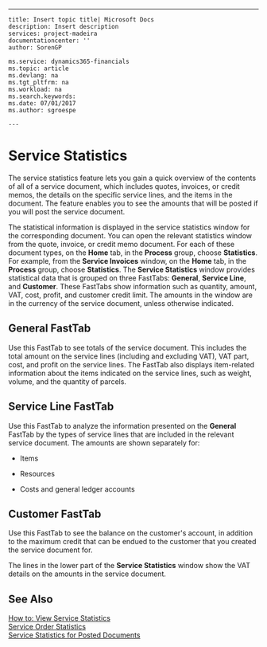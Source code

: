 ---
    title: Insert topic title| Microsoft Docs
    description: Insert description
    services: project-madeira
    documentationcenter: ''
    author: SorenGP

    ms.service: dynamics365-financials
    ms.topic: article
    ms.devlang: na
    ms.tgt_pltfrm: na
    ms.workload: na
    ms.search.keywords:
    ms.date: 07/01/2017
    ms.author: sgroespe

    ---
# Service Statistics
The service statistics feature lets you gain a quick overview of the contents of all of a service document, which includes quotes, invoices, or credit memos, the details on the specific service lines, and the items in the document. The feature enables you to see the amounts that will be posted if you will post the service document.  
  
 The statistical information is displayed in the service statistics window for the corresponding document. You can open the relevant statistics window from the quote, invoice, or credit memo document. For each of these document types, on the **Home** tab, in the **Process** group, choose **Statistics**. For example, from the  **Service Invoices** window, on the **Home** tab, in the **Process** group, choose **Statistics**. The **Service Statistics** window provides statistical data that is grouped on three FastTabs: **General**, **Service Line**, and **Customer**. These FastTabs show information such as quantity, amount, VAT, cost, profit, and customer credit limit. The amounts in the window are in the currency of the service document, unless otherwise indicated.  
  
## General FastTab  
 Use this FastTab to see totals of the service document. This includes the total amount on the service lines \(including and excluding VAT\), VAT part, cost, and profit on the service lines. The FastTab also displays item-related information about the items indicated on the service lines, such as weight, volume, and the quantity of parcels.  
  
## Service Line FastTab  
 Use this FastTab to analyze the information presented on the **General** FastTab by the types of service lines that are included in the relevant service document. The amounts are shown separately for:  
  
-   Items  
  
-   Resources  
  
-   Costs and general ledger accounts  
  
## Customer FastTab  
 Use this FastTab to see the balance on the customer's account, in addition to the maximum credit that can be endued to the customer that you created the service document for.  
  
 The lines in the lower part of the **Service Statistics** window show the VAT details on the amounts in the service document.  
  
## See Also  
 [How to: View Service Statistics](../Service/how-to-view-service-statistics.md)   
 [Service Order Statistics](../Service/service-order-statistics.md)   
 [Service Statistics for Posted Documents](../Service/service-statistics-for-posted-documents.md)